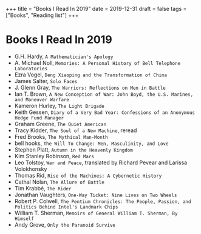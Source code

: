 +++
title = "Books I Read In 2019"
date = 2019-12-31
draft = false
tags = ["Books", "Reading list"]
+++

# Books I Read In 2019

- G.H. Hardy, `A Mathematician's Apology`
- A. Michael Noll, `Memories: A Personal History of Bell Telephone Laboratories`
- Ezra Vogel, `Deng Xiaoping and the Transformation of China`
- James Salter, `Solo Faces`
- J. Glenn Gray, `The Warriors: Reflections on Men in Battle`
- Ian T. Brown, `A New Conception of War: John Boyd, the U.S. Marines, and Maneuver Warfare`
- Kameron Hurley, `The Light Brigade`
- Keith Gessen, `Diary of a Very Bad Year: Confessions of an Anonymous Hedge Fund Manager`
- Graham Greene, `The Quiet American`
- Tracy Kidder, `The Soul of a New Machine`, reread
- Fred Brooks, `The Mythical Man-Month`
- bell hooks, `The Will To Change: Men, Masculinity, and Love`
- Stephen Platt, `Autumn in the Heavenly Kingdom`
- Kim Stanley Robinson, `Red Mars`
- Leo Tolstoy, `War and Peace`, translated by Richard Pevear and Larissa Volokhonsky
- Thomas Rid, `Rise of the Machines: A Cybernetic History`
- Cathal Nolan, `The Allure of Battle`
- Tim Krabbé, `The Rider`
- Jonathan Vaughters, `One-Way Ticket: Nine Lives on Two Wheels`
- Robert P. Colwell, `The Pentium Chronicles: The People, Passion, and Politics Behind Intel's Landmark Chips`
- William T. Sherman, `Memoirs of General William T. Sherman, By Himself`
- Andy Grove, `Only the Paranoid Survive`

